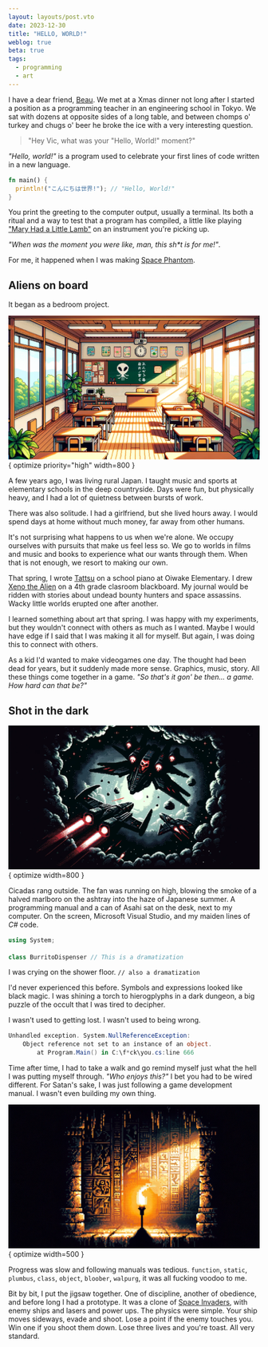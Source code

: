 ```yaml
---
layout: layouts/post.vto
date: 2023-12-30
title: "HELLO, WORLD!"
weblog: true
beta: true
tags:
  - programming
  - art
---
```


I have a dear friend, [Beau](https://beaunus.com). We met at a Xmas dinner not long after I started a position as a programming teacher in an engineering school in Tokyo. We sat with dozens at opposite sides of a long table, and between chomps o' turkey and chugs o' beer he broke the ice with a very interesting question.

> "Hey Vic, what was your "Hello, World!" moment?"

_"Hello, world!"_ is a program used to celebrate your first lines of code written in a new language.

```rust
fn main() {
  println!("こんにちは世界!"); // "Hello, World!"
}
```

You print the greeting to the computer output, usually a terminal. Its both a ritual and a way to test that a program has compiled, a little like playing ["Mary Had a Little Lamb"](https://www.youtube.com/watch?v=1S8bC2JL9gg) on an instrument you're picking up.

_"When was the moment you were like, man, this sh\*t is for me!"_.

For me, it happened when I was making [Space Phantom](/spacephantom).

## Aliens on board

It began as a bedroom project.

![A japanese classroom with an alien drawn on the blackboard](/assets/images/aliens-on-board.webp){ optimize priority="high" width=800 }

A few years ago, I was living rural Japan. I taught music and sports at elementary schools in the deep countryside. Days were fun, but physically heavy, and I had a lot of quietness between bursts of work.

There was also solitude. I had a girlfriend, but she lived hours away. I would spend days at home without much money, far away from other humans.

It's not surprising what happens to us when we're alone. We occupy ourselves with pursuits that make us feel less so. We go to worlds in films and music and books to experience what our wants through them. When that is not enough, we resort to making our own.

That spring, I wrote [Tattsu](/posts/tattsu) on a school piano at Oiwake Elementary. I drew [Xeno the Alien](https://www.youtube.com/watch?v=cu3iGtqeYD4) on a 4th grade clasroom blackboard. My journal would be ridden with stories about undead bounty hunters and space assassins. Wacky little worlds erupted one after another.

I learned something about art that spring. I was happy with my experiments, but they wouldn't connect with others as much as I wanted. Maybe I would have edge if I said that I was making it all for myself. But again, I was doing this to connect with others.

As a kid I'd wanted to make videogames one day. The thought had been dead for years, but it suddenly made more sense. Graphics, music, story. All these things come together in a game. _"So that's it gon' be then... a game. How hard can that be?"_

## Shot in the dark

![A spaceship](/assets/images/shot-dark.webp){ optimize width=800 }

Cicadas rang outside. The fan was running on high, blowing the smoke of a halved marlboro on the ashtray into the haze of Japanese summer. A programming manual and a can of Asahi sat on the desk, next to my computer. On the screen, Microsoft Visual Studio, and my maiden lines of _C#_ code.

```csharp
using System;

class BurritoDispenser // This is a dramatization
```

I was crying on the shower floor. `// also a dramatization`

I'd never experienced this before. Symbols and expressions looked like black magic. I was shining a torch to hierogplyphs in a dark dungeon, a big puzzle of the occult that I was tired to decipher.

I wasn't used to getting lost. I wasn't used to being wrong.

```csharp
Unhandled exception. System.NullReferenceException:
    Object reference not set to an instance of an object.
        at Program.Main() in C:\f*ck\you.cs:line 666
```

Time after time, I had to take a walk and go remind myself just what the hell I was putting myself through. _"Who enjoys this?"_ I bet you had to be wired different. For Satan's sake, I was just following a game development manual. I wasn't even building my own thing.

![A torch illuminarting ancient symbols on a dungeon wall.](/assets/images/indy-torch.webp){ optimize width=500 }

Progress was slow and following manuals was tedious. `function`, `static`, `plumbus`, `class`, `object`, `bloober`, `walpurg`, it was all fucking voodoo to me.

Bit by bit, I put the jigsaw together. One of discipline, another of obedience, and before long I had a prototype. It was a clone of [Space Invaders](https://en.wikipedia.org/wiki/Space_Invaders), with enemy ships and lasers and power ups. The physics were simple. Your ship moves sideways, evade and shoot. Lose a point if the enemy touches you. Win one if you shoot them down. Lose three lives and you're toast. All very standard.

